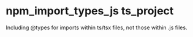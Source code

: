 # npm_import_types_js ts_project

Including @types for imports within ts/tsx files, not those within .js files.
